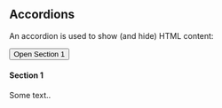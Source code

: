 <div class="w3-container">

<h2>Accordions</h2>
<p>An accordion is used to show (and hide) HTML content:</p>
  
<button onclick="myFunction('Demo1')" class="w3-btn w3-block w3-black w3-left-align">Open Section 1</button>
<div id="Demo1" class="w3-container w3-hide">
  <h4>Section 1</h4>
  <p>Some text..</p>
</div>

</div>
<script>
function myFunction(id) {
  var x = document.getElementById(id);
  if (x.className.indexOf("w3-show") == -1) {
    x.className += " w3-show";
  } else { 
    x.className = x.className.replace(" w3-show", "");
  }
}
</script>
